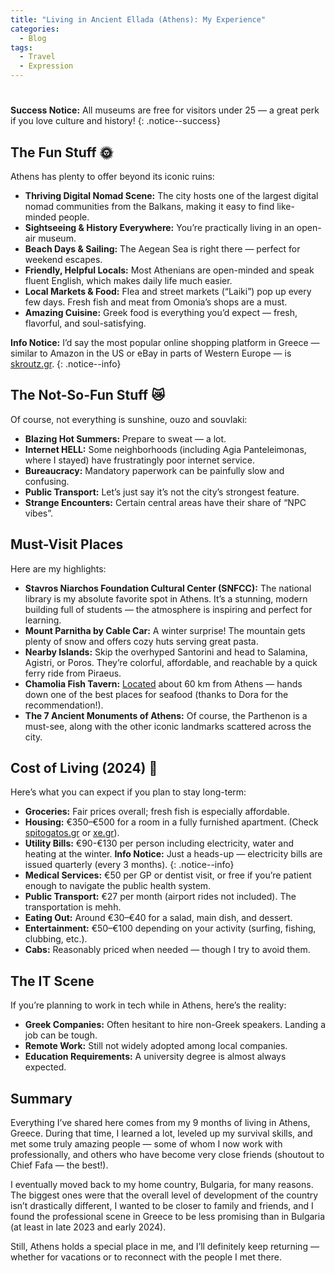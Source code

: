 ```yaml
---
title: "Living in Ancient Ellada (Athens): My Experience"
categories:
  - Blog
tags:
  - Travel
  - Expression
---
```

# 

**Success Notice:** All museums are free for visitors under 25 — a great perk if you love culture and history!
{: .notice--success}

## The Fun Stuff 🌞
Athens has plenty to offer beyond its iconic ruins:
- **Thriving Digital Nomad Scene:** The city hosts one of the largest digital nomad communities from the Balkans, making it easy to find like-minded people.
- **Sightseeing & History Everywhere:** You’re practically living in an open-air museum.
- **Beach Days & Sailing:** The Aegean Sea is right there — perfect for weekend escapes.
- **Friendly, Helpful Locals:** Most Athenians are open-minded and speak fluent English, which makes daily life much easier.
- **Local Markets & Food:** Flea and street markets (“Laiki”) pop up every few days. Fresh fish and meat from Omonia’s shops are a must.
- **Amazing Cuisine:** Greek food is everything you’d expect — fresh, flavorful, and soul-satisfying.

**Info Notice:** I’d say the most popular online shopping platform in Greece — similar to Amazon in the US or eBay in parts of Western Europe — is [skroutz.gr](https://skroutz.gr).
{: .notice--info}

## The Not-So-Fun Stuff 😿

Of course, not everything is sunshine, ouzo and souvlaki:

-   **Blazing Hot Summers:** Prepare to sweat — a lot.
-   **Internet HELL:** Some neighborhoods (including Agia Panteleimonas, where I stayed) have frustratingly poor internet service.
-   **Bureaucracy:** Mandatory paperwork can be painfully slow and confusing.
-   **Public Transport:** Let’s just say it’s not the city’s strongest feature.
-   **Strange Encounters:** Certain central areas have their share of “NPC vibes”.

## Must-Visit Places

Here are my highlights:

-   **Stavros Niarchos Foundation Cultural Center (SNFCC):** The national library is my absolute favorite spot in Athens. It’s a stunning, modern building full of students — the atmosphere is inspiring and perfect for learning.
-   **Mount Parnitha by Cable Car:** A winter surprise! The mountain gets plenty of snow and offers cozy huts serving great pasta.
-   **Nearby Islands:** Skip the overhyped Santorini and head to Salamina, Agistri, or Poros. They’re colorful, affordable, and reachable by a quick ferry ride from Piraeus.
-   **Chamolia Fish Tavern:** [Located](https://www.openstreetmap.org/search?lat=37.920876&lon=24.027695&zoom=18#map=18/37.920878/24.027695&layers=CN) about 60 km from Athens — hands down one of the best places for seafood (thanks to Dora for the recommendation!).
-   **The 7 Ancient Monuments of Athens:** Of course, the Parthenon is a must-see, along with the other iconic landmarks scattered across the city.

## Cost of Living (2024) 💸

Here’s what you can expect if you plan to stay long-term:

-   **Groceries:** Fair prices overall; fresh fish is especially affordable.
-   **Housing:** €350–€500 for a room in a fully furnished apartment. (Check [spitogatos.gr](https://spitogatos.gr) or [xe.gr](https://xe.gr)).
-   **Utility Bills:** €90-€130 per person including electricity, water and heating at the winter. 
**Info Notice:** Just a heads-up — electricity bills are issued quarterly (every 3 months).
{: .notice--info}
-   **Medical Services:** €50 per GP or dentist visit, or free if you’re patient enough to navigate the public health system.
-   **Public Transport:** €27 per month (airport rides not included). The transportation is mehh.
-   **Eating Out:** Around €30–€40 for a salad, main dish, and dessert.
-   **Entertainment:** €50–€100 depending on your activity (surfing, fishing, clubbing, etc.).
-   **Cabs:** Reasonably priced when needed — though I try to avoid them.

## The IT Scene

If you’re planning to work in tech while in Athens, here’s the reality:
-   **Greek Companies:** Often hesitant to hire non-Greek speakers. Landing a job can be tough.
-   **Remote Work:** Still not widely adopted among local companies.
-   **Education Requirements:** A university degree is almost always expected.

## Summary

Everything I’ve shared here comes from my 9 months of living in Athens, Greece. During that time, I learned a lot, leveled up my survival skills, and met some truly amazing people — some of whom I now work with professionally, and others who have become very close friends (shoutout to Chief Fafa — the best!).

I eventually moved back to my home country, Bulgaria, for many reasons. The biggest ones were that the overall level of development of the country isn’t drastically different, I wanted to be closer to family and friends, and I found the professional scene in Greece to be less promising than in Bulgaria (at least in late 2023 and early 2024).

Still, Athens holds a special place in me, and I’ll definitely keep returning — whether for vacations or to reconnect with the  people I met there.
